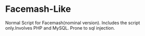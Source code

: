 Facemash-Like
=============

Normal Script for Facemash(nominal version). Includes the script only.Involves PHP and MySQL. Prone to sql injection.
